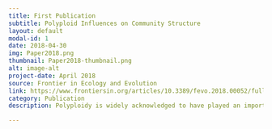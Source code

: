 ```yaml
---
title: First Publication
subtitle: Polyploid Influences on Community Structure
layout: default
modal-id: 1
date: 2018-04-30
img: Paper2018.png
thumbnail: Paper2018-thumbnail.png
alt: image-alt
project-date: April 2018
source: Frontier in Ecology and Evolution
link: https://www.frontiersin.org/articles/10.3389/fevo.2018.00052/full
category: Publication
description: Polyploidy is widely acknowledged to have played an important role in the evolution and diversification of vascular plants. However....

---
```


